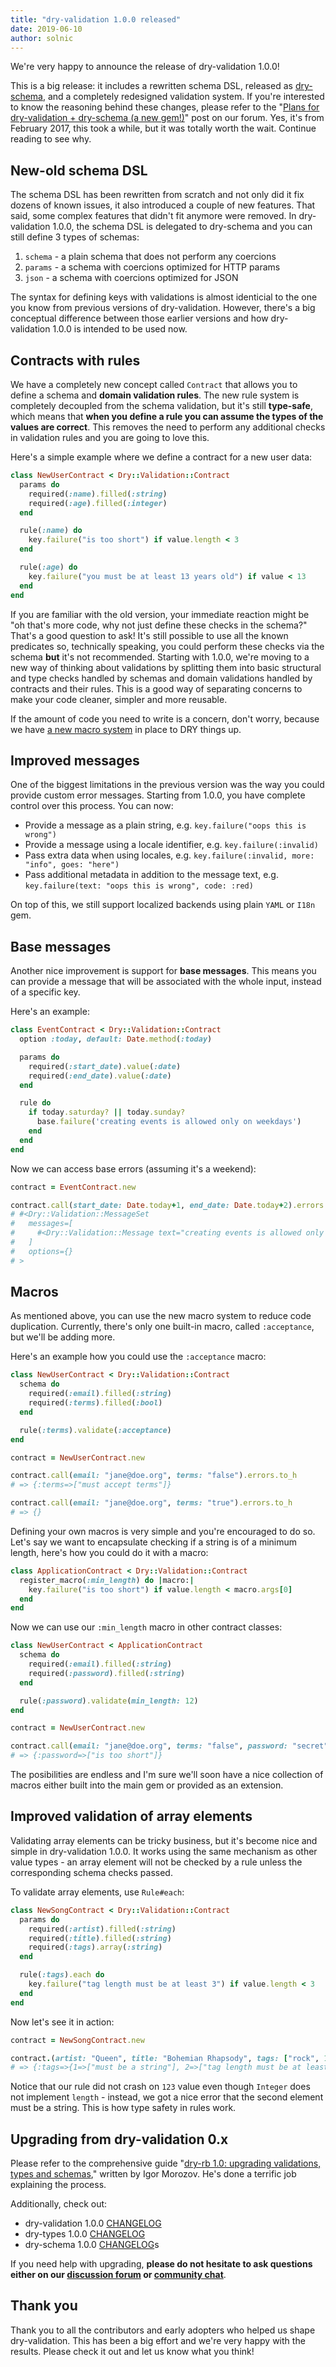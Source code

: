 ```yaml
---
title: "dry-validation 1.0.0 released"
date: 2019-06-10
author: solnic
---
```


We're very happy to announce the release of dry-validation 1.0.0!

This is a big release: it includes a rewritten schema DSL, released as [dry-schema](/gems/dry-schema), and a completely redesigned validation system. If you're interested to know the reasoning behind these changes, please refer to the "[Plans for dry-validation + dry-schema (a new gem!)](https://discourse.dry-rb.org/t/plans-for-dry-validation-dry-schema-a-new-gem/215)" post on our forum. Yes, it's from February 2017, this took a while, but it was totally worth the wait. Continue reading to see why.

## New-old schema DSL

The schema DSL has been rewritten from scratch and not only did it fix dozens of known issues, it also introduced a couple of new features. That said, some complex features that didn't fit anymore were removed. In dry-validation 1.0.0, the schema DSL is delegated to dry-schema and you can still define 3 types of schemas:

1. `schema` - a plain schema that does not perform any coercions
1. `params` - a schema with coercions optimized for HTTP params
1. `json` - a schema with coercions optimized for JSON

The syntax for defining keys with validations is almost identicial to the one you know from previous versions of dry-validation. However, there's a big conceptual difference between those earlier versions and how dry-validation 1.0.0 is intended to be used now.

## Contracts with rules

We have a completely new concept called `Contract` that allows you to define a schema and **domain validation rules**. The new rule system is completely decoupled from the schema validation, but it's still **type-safe**, which means that **when you define a rule you can assume the types of the values are correct**. This removes the need to perform any additional checks in validation rules and you are going to love this.

Here's a simple example where we define a contract for a new user data:

```ruby
class NewUserContract < Dry::Validation::Contract
  params do
    required(:name).filled(:string)
    required(:age).filled(:integer)
  end

  rule(:name) do
    key.failure("is too short") if value.length < 3
  end

  rule(:age) do
    key.failure("you must be at least 13 years old") if value < 13
  end
end
```

If you are familiar with the old version, your immediate reaction might be "oh that's more code, why not just define these checks in the schema?" That's a good question to ask! It's still possible to use all the known predicates so, technically speaking, you could perform these checks via the schema **but** it's not recommended. Starting with 1.0.0, we're moving to a new way of thinking about validations by splitting them into basic structural and type checks handled by schemas and domain validations handled by contracts and their rules. This is a good way of separating concerns to make your code cleaner, simpler and more reusable.

If the amount of code you need to write is a concern, don't worry, because we have [a new macro system](/gems/dry-validation/macros) in place to DRY things up.

## Improved messages

One of the biggest limitations in the previous version was the way you could provide custom error messages. Starting from 1.0.0, you have complete control over this process. You can now:

- Provide a message as a plain string, e.g. `key.failure("oops this is wrong")`
- Provide a message using a locale identifier, e.g. `key.failure(:invalid)`
- Pass extra data when using locales, e.g. `key.failure(:invalid, more: "info", goes: "here")`
- Pass additional metadata in addition to the message text, e.g. `key.failure(text: "oops this is wrong", code: :red)`

On top of this, we still support localized backends using plain `YAML` or `I18n` gem.

## Base messages

Another nice improvement is support for **base messages**. This means you can provide a message that will be associated with the whole input, instead of a specific key.

Here's an example:

``` ruby
class EventContract < Dry::Validation::Contract
  option :today, default: Date.method(:today)

  params do
    required(:start_date).value(:date)
    required(:end_date).value(:date)
  end

  rule do
    if today.saturday? || today.sunday?
      base.failure('creating events is allowed only on weekdays')
    end
  end
end
```

Now we can access base errors (assuming it's a weekend):

``` ruby
contract = EventContract.new

contract.call(start_date: Date.today+1, end_date: Date.today+2).errors
# #<Dry::Validation::MessageSet
#   messages=[
#     #<Dry::Validation::Message text="creating events is allowed only on weekdays" path=[nil] meta={}>
#   ]
#   options={}
# >
```

## Macros

As mentioned above, you can use the new macro system to reduce code duplication. Currently, there's only one built-in macro, called `:acceptance`, but we'll be adding more.

Here's an example how you could use the `:acceptance` macro:

``` ruby
class NewUserContract < Dry::Validation::Contract
  schema do
    required(:email).filled(:string)
    required(:terms).filled(:bool)
  end

  rule(:terms).validate(:acceptance)
end

contract = NewUserContract.new

contract.call(email: "jane@doe.org", terms: "false").errors.to_h
# => {:terms=>["must accept terms"]}

contract.call(email: "jane@doe.org", terms: "true").errors.to_h
# => {}
```

Defining your own macros is very simple and you're encouraged to do so. Let's say we want to encapsulate checking if a string is of a minimum length, here's how you could do it with a macro:

``` ruby
class ApplicationContract < Dry::Validation::Contract
  register_macro(:min_length) do |macro:|
    key.failure("is too short") if value.length < macro.args[0]
  end
end
```

Now we can use our `:min_length` macro in other contract classes:

```ruby
class NewUserContract < ApplicationContract
  schema do
    required(:email).filled(:string)
    required(:password).filled(:string)
  end

  rule(:password).validate(min_length: 12)
end

contract = NewUserContract.new

contract.call(email: "jane@doe.org", terms: "false", password: "secret").errors.to_h
# => {:password=>["is too short"]}
```

The posibilities are endless and I'm sure we'll soon have a nice collection of macros either built into the main gem or provided as an extension.

## Improved validation of array elements

Validating array elements can be tricky business, but it's become nice and simple in dry-validation 1.0.0. It works using the same mechanism as other value types - an array element will not be checked by a rule unless the corresponding schema checks passed.

To validate array elements, use `Rule#each`:

``` ruby
class NewSongContract < Dry::Validation::Contract
  params do
    required(:artist).filled(:string)
    required(:title).filled(:string)
    required(:tags).array(:string)
  end

  rule(:tags).each do
    key.failure("tag length must be at least 3") if value.length < 3
  end
end
```

Now let's see it in action:


```ruby
contract = NewSongContract.new

contract.(artist: "Queen", title: "Bohemian Rhapsody", tags: ["rock", 123, "ab"]).errors.to_h
# => {:tags=>{1=>["must be a string"], 2=>["tag length must be at least 3"]}
```

Notice that our rule did not crash on `123` value even though `Integer` does not implement `length` - instead, we got a nice error that the second element must be a string. This is how type safety in rules work.

## Upgrading from dry-validation 0.x

Please refer to the comprehensive guide "[dry-rb 1.0: upgrading validations, types and schemas](https://www.morozov.is/2019/05/31/upgrading-dry-gems.html)," written by Igor Morozov. He's done a terrific job explaining the process.

Additionally, check out:

- dry-validation 1.0.0 [CHANGELOG](https://github.com/dry-rb/dry-validation/blob/master/CHANGELOG.md#v100-2019-06-10)
- dry-types 1.0.0 [CHANGELOG](https://github.com/dry-rb/dry-types/blob/master/CHANGELOG.md#v100-2019-04-23)
- dry-schema 1.0.0 [CHANGELOG](https://github.com/dry-rb/dry-schema/blob/master/CHANGELOG.md)s

If you need help with upgrading, **please do not hesitate to ask questions either on our [discussion forum](https://discourse.dry-rb.org) or [community chat](https://dry-rb.zulipchat.org)**.

## Thank you

Thank you to all the contributors and early adopters who helped us shape dry-validation. This has been a big effort and we're very happy with the results. Please check it out and let us know what you think!
